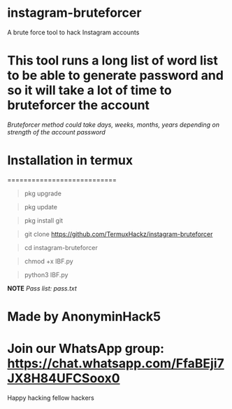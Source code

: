 # instagram-bruteforcer
A brute force tool to hack Instagram accounts

# This tool runs a long list of word list to be able to generate password and so it will take a lot of time to bruteforcer the account
_Bruteforcer method could take days, weeks, months, years depending on strength of the account password_

# Installation in termux
===========================
> pkg upgrade 

> pkg update

> pkg install git

> git clone https://github.com/TermuxHackz/instagram-bruteforcer

> cd instagram-bruteforcer

> chmod +x IBF.py

> python3 IBF.py


**NOTE**
*Pass list: pass.txt*

# Made by AnonyminHack5

# Join our WhatsApp group: https://chat.whatsapp.com/FfaBEji7JX8H84UFCSoox0

Happy hacking fellow hackers

